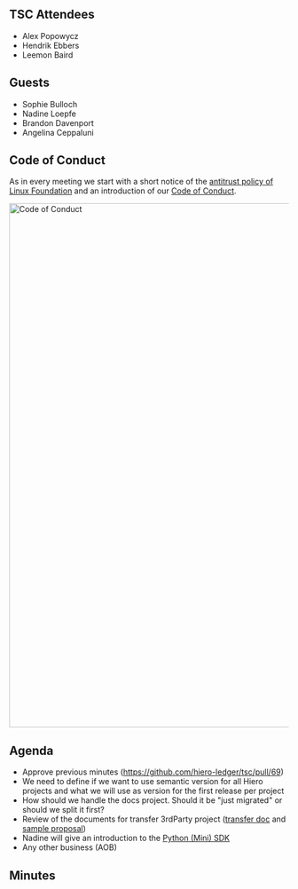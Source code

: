 ## TSC Attendees

- Alex Popowycz
- Hendrik Ebbers
- Leemon Baird

## Guests

- Sophie Bulloch
- Nadine Loepfe
- Brandon Davenport
- Angelina Ceppaluni

## Code of Conduct

As in every meeting we start with a short notice of the [antitrust policy of Linux Foundation](https://www.linuxfoundation.org/legal/antitrust-policy)
and an introduction of our [Code of Conduct](https://www.lfdecentralizedtrust.org/code-of-conduct).

<img width="945" alt="Code of Conduct" src="https://github.com/user-attachments/assets/3a187bc9-65ae-461e-bb46-7ce0db8e32cf">

## Agenda

- Approve previous minutes (https://github.com/hiero-ledger/tsc/pull/69)
- We need to define if we want to use semantic version for all Hiero projects and what we will use as version for the first release per project
- How should we handle the docs project. Should it be "just migrated" or should we split it first?
- Review of the documents for transfer 3rdParty project ([transfer doc](https://github.com/hiero-ledger/hiero/blob/main/howto-transfer.md) and [sample proposal](https://github.com/hiero-ledger/tsc/issues/67))
- Nadine will give an introduction to the [Python (Mini) SDK](https://github.com/nadineloepfe/hedera_sdk_python)
- Any other business (AOB)

## Minutes
